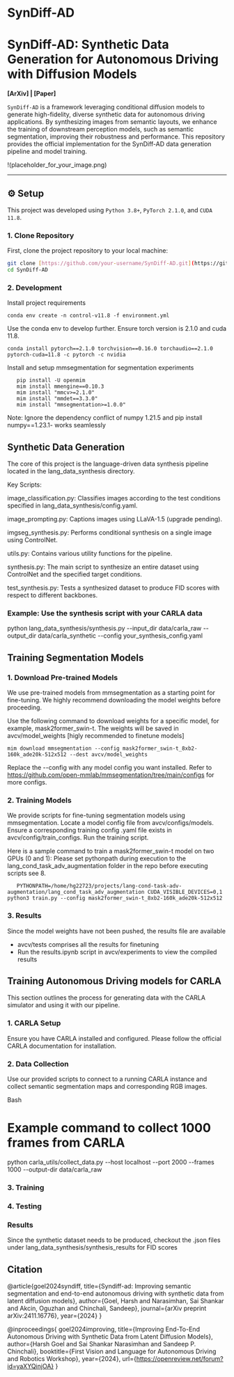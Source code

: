 # SynDiff-AD

# SynDiff-AD: Synthetic Data Generation for Autonomous Driving with Diffusion Models

**[ArXiv] | [Paper]**


`SynDiff-AD` is a framework leveraging conditional diffusion models to generate high-fidelity, diverse synthetic data for autonomous driving applications. By synthesizing images from semantic layouts, we enhance the training of downstream perception models, such as semantic segmentation, improving their robustness and performance. This repository provides the official implementation for the SynDiff-AD data generation pipeline and model training.

!(placeholder_for_your_image.png)

---

## ⚙️ Setup

This project was developed using `Python 3.8+`, `PyTorch 2.1.0`, and `CUDA 11.8`.

### 1. Clone Repository
First, clone the project repository to your local machine:
```bash
git clone [https://github.com/your-username/SynDiff-AD.git](https://github.com/your-username/SynDiff-AD.git)
cd SynDiff-AD
```



### 2. Development
Install project requirements
```
conda env create -n control-v11.8 -f environment.yml
```

Use the conda env to develop further. Ensure torch version is 2.1.0 and cuda 11.8.

```
conda install pytorch==2.1.0 torchvision==0.16.0 torchaudio==2.1.0 pytorch-cuda=11.8 -c pytorch -c nvidia
```

Install and setup mmsegmentation for segmentation experiments

```
   pip install -U openmim
   mim install mmengine==0.10.3
   mim install "mmcv>=2.1.0"
   mim install "mmdet==3.3.0"
   mim install "mmsegmentation>=1.0.0"

```
Note: Ignore the dependency conflict of numpy 1.21.5 and pip install numpy==1.23.1- works seamlessly


## Synthetic Data Generation

The core of this project is the language-driven data synthesis pipeline located in the lang_data_synthesis directory.

Key Scripts:

image_classification.py: Classifies images according to the test conditions specified in lang_data_synthesis/config.yaml.

image_prompting.py: Captions images using LLaVA-1.5 (upgrade pending).

imgseg_synthesis.py: Performs conditional synthesis on a single image using ControlNet.

utils.py: Contains various utility functions for the pipeline.

synthesis.py: The main script to synthesize an entire dataset using ControlNet and the specified target conditions.

test_synthesis.py: Tests a synthesized dataset to produce FID scores with respect to different backbones.

### Example: Use the synthesis script with your CARLA data
python lang_data_synthesis/synthesis.py --input_dir data/carla_raw --output_dir data/carla_synthetic --config your_synthesis_config.yaml


## Training Segmentation Models

### 1. Download Pre-trained Models
We use pre-trained models from mmsegmentation as a starting point for fine-tuning. We highly recommend downloading the model weights before proceeding.

Use the following command to download weights for a specific model, for example, mask2former_swin-t. The weights will be saved in avcv/model_weights [higly recommended to finetune models]

```
mim download mmsegmentation --config mask2former_swin-t_8xb2-160k_ade20k-512x512 --dest avcv/model_weights
```
Replace the  --config with any model config you want installed. Refer to https://github.com/open-mmlab/mmsegmentation/tree/main/configs for more configs.

### 2. Training Models

We provide scripts for fine-tuning segmentation models using mmsegmentation.
Locate a model config file from avcv/configs/models.
Ensure a corresponding training config .yaml file exists in avcv/config/train_configs.
Run the training script.

Here is a sample command to train a mask2former_swin-t model on two GPUs (0 and 1):
Please set pythonpath during execution to the lang_cond_task_adv_augmentation folder in the repo before executing scripts see 8.

```
   PYTHONPATH=/home/hg22723/projects/lang-cond-task-adv-augmentation/lang_cond_task_adv_augmentation CUDA_VISIBLE_DEVICES=0,1 python3 train.py --config mask2former_swin-t_8xb2-160k_ade20k-512x512 
```

### 3. Results

Since the model weights have not been pushed, the results file are available
  -  avcv/tests comprises all the results for finetuning
  -  Run the results.ipynb script in avcv/experiments to view the compiled results



## Training Autonomous Driving models for CARLA

This section outlines the process for generating data with the CARLA simulator and using it with our pipeline.


### 1. CARLA Setup
Ensure you have CARLA installed and configured. Please follow the official CARLA documentation for installation.

### 2. Data Collection
Use our provided scripts to connect to a running CARLA instance and collect semantic segmentation maps and corresponding RGB images.

Bash

# Example command to collect 1000 frames from CARLA
python carla_utils/collect_data.py --host localhost --port 2000 --frames 1000 --output-dir data/carla_raw

### 3. Training

### 4. Testing



### Results

Since the synthetic dataset needs to be produced, checkout the .json files under lang_data_synthesis/synthesis_results for FID scores

## Citation

@article{goel2024syndiff,
  title={Syndiff-ad: Improving semantic segmentation and end-to-end autonomous driving with synthetic data from latent diffusion models},
  author={Goel, Harsh and Narasimhan, Sai Shankar and Akcin, Oguzhan and Chinchali, Sandeep},
  journal={arXiv preprint arXiv:2411.16776},
  year={2024}
}

@inproceedings{
goel2024improving,
title={Improving End-To-End Autonomous Driving with Synthetic Data from Latent Diffusion Models},
author={Harsh Goel and Sai Shankar Narasimhan and Sandeep P. Chinchali},
booktitle={First Vision and Language for Autonomous Driving and Robotics Workshop},
year={2024},
url={https://openreview.net/forum?id=yaXYQinjOA}
}


 

